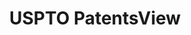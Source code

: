 ---
bigquery: https://console.cloud.google.com/bigquery?p=patents-public-data&d=patentsview&page=dataset
citation: Attribution should be given to PatentsView for use, distribution, or derivative
  works.
code: https://github.com/CSSIP-AIR/PatentsView-Code-Snippets/
contributors: USPTO
cost: None
description: 'PatentsView includes US patent data including raw data (summaries, applications,
  pregrant applications), disambugations of inventors and assignees, and inventor
  gender estimates.  Also foreign priority data, # of figures and sheets, and government
  interest statements.'
documentation: https://patentsview.org/query/builder-faqs
last_edit: 04/10/2022, 21:41:20
location: https://patentsview.org/
maintained_by: USPTO
record_creation_timestamp: 12/2/2020 17:20:46
schema_fields:
- attribution_status
- sequence
- latitude
- doc_type
- relkind
- category
- classification_status
- exemplary
- assignee_id
- subgroup
- disamb_assignee_id_20190820
- disamb_inventor_id_20180528
- organization_id
- level_two
- term_grant
- subsection_id
- rawinventor_id
- lapse_of_patent
- subclass_id
- status
- city
- date
- organization
- rel_id
- level_three
- ipc_version_indicator
- county_fips
- num_figures
- main_group
- patent_id
- subgroup_id
- group_id
- disamb_inventor_id_20190820
- deceased
- title
- num_sheets
- kind
- inventor_id
- country
- designation
- series_code
- action_date
- role
- f371_date
- disclaimer_date
- disamb_assignee_id_20191231
- lname
- _102_date
- type
- group
- section_id
- gi_statement
- lawyer_id
- ipc_class
- classification_value
- country_transformed
- latin_name
- male_flag
- disamb_inventor_id_20170307
- rule_47
- disamb_inventor_id_20171226
- disamb_inventor_id_20191231
- disamb_inventor_id_20200331
- disamb_assignee_id_20200331
- citation_id
- dependent
- f102_date
- abstract
- name_first
- field_title
- disamb_inventor_id_20170808
- num
- applicant_type
- reldocno
- uuid
- symbol_position
- rawlocation_id
- fname
- text
- state_fips
- rawassignee_id
- disamb_inventor_id_20200630
- county
- _371_date
- name
- state
- disamb_inventor_id_20200929
- term_extension
- application_id
- variety
- withdrawn
- disamb_assignee_id_20200630
- sector_title
- doctype
- level_one
- num_claims
- contract_award_number
- name_last
- mainclass_id
- number
- section
- filename
- category_id
- location_id
- classification_data_source
- latlong
- field_id
- disamb_inventor_id_20191008
- disamb_assignee_id_20181127
- disamb_inventor_id_20201229
- disamb_inventor_id_20181127
- disamb_assignee_id_20200929
- disamb_inventor_id_20190312
- longitude
- subcategory_id
- id
- classification_level
- disamb_inventor_id_20171003
- disamb_assignee_id_20191008
- male
- subclass
- term_disclaimer
- publication_number
- length
- disamb_assignee_id_20190312
shortname: patentsview
tags:
- disambiguation
- United States
- gender
terms_of_use: Creative Commons Attribution 4.0 International License.
timeframe: 1963-1999
title: USPTO PatentsView
uuid: cf1780b1-e265-4e49-8d1d-83b9cfe0fd9a
---